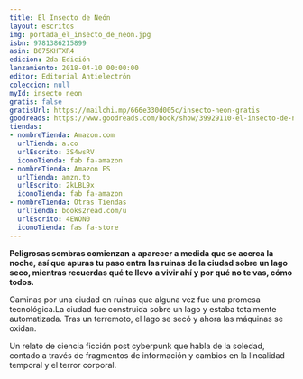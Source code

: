 ```yaml
---
title: El Insecto de Neón
layout: escritos
img: portada_el_insecto_de_neon.jpg
isbn: 9781386215899
asin: B075KHTXR4
edicion: 2da Edición
lanzamiento: 2018-04-10 00:00:00
editor: Editorial Antielectrón
coleccion: null
myId: insecto_neon
gratis: false
gratisUrl: https://mailchi.mp/666e330d005c/insecto-neon-gratis
goodreads: https://www.goodreads.com/book/show/39929110-el-insecto-de-ne-n
tiendas:
- nombreTienda: Amazon.com
  urlTienda: a.co
  urlEscrito: 3S4wsRV
  iconoTienda: fab fa-amazon
- nombreTienda: Amazon ES
  urlTienda: amzn.to
  urlEscrito: 2kLBL9x
  iconoTienda: fab fa-amazon
- nombreTienda: Otras Tiendas
  urlTienda: books2read.com/u
  urlEscrito: 4EWON0
  iconoTienda: fas fa-store
---
```


<strong>Peligrosas sombras comienzan a aparecer a medida que se acerca la noche, así que apuras tu paso entra las ruinas de la ciudad sobre un lago seco, mientras recuerdas qué te llevo a vivir ahí y por qué no te vas, cómo todos.</strong>

Caminas por una ciudad en ruinas que alguna vez fue una promesa tecnológica.La ciudad fue construida sobre un lago y estaba totalmente automatizada. Tras un terremoto, el lago se secó y ahora las máquinas se oxidan.

Un relato de ciencia ficción post cyberpunk que habla de la soledad, contado a través de fragmentos de información y cambios en la linealidad temporal y el terror corporal.